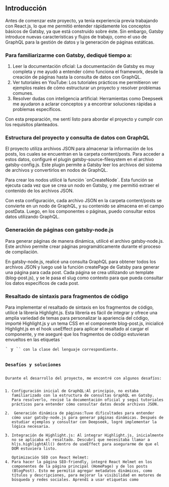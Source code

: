 <h2>Introducción</h2>

Antes de comenzar este proyecto, ya tenía experiencia previa trabajando con React.js, lo que me permitió entender rápidamente los conceptos básicos de Gatsby, ya que está construido sobre éste. Sin embargo, Gatsby introduce nuevas características y flujos de trabajo, como el uso de GraphQL para la gestión de datos y la generación de páginas estáticas.

### Para familiarizarme con Gatsby, dediqué tiempo a:
<ol>
  <li> Leer la documentación oficial: La documentación de Gatsby es muy completa y me ayudó a entender cómo funciona el framework, desde la creación de páginas hasta la consulta de datos con GraphQL. </li>
  <li> Ver tutoriales en YouTube: Los tutoriales prácticos me permitieron ver ejemplos reales de cómo estructurar un proyecto y resolver problemas comunes. </li>
  <li> Resolver dudas con inteligencia artificial: Herramientas como Deepseek me ayudaron a aclarar conceptos y a encontrar soluciones rápidas a problemas específicos. </li> 
</ol>

Con esta preparación, me sentí listo para abordar el proyecto y cumplir con los requisitos planteados.

<h3>Estructura del proyecto y consulta de datos con GraphQL</h3>
<p>El proyecto utiliza archivos JSON para almacenar la información de los posts, los cuales se encuentran en la carpeta content/posts. Para acceder a estos datos, configuré el plugin gatsby-source-filesystem en el archivo gatsby-config.js. Este plugin permite a Gatsby leer los archivos del sistema de archivos y convertirlos en nodos de GraphQL.</p>

<p>Para crear los nodos utilicé la función `onCreateNode`. Esta función se ejecuta cada vez que se crea un nodo en Gatsby, y me permitió extraer el contenido de los archivos JSON.</p>

<p>Con esta configuración, cada archivo JSON en la carpeta content/posts se convierte en un nodo de GraphQL, y su contenido se almacena en el campo postData. Luego, en los componentes o páginas, puedo consultar estos datos utilizando GraphQL.</p>


<h3>Generación de páginas con gatsby-node.js</h3>
<p>Para generar páginas de manera dinámica, utilicé el archivo gatsby-node.js. Este archivo permite crear páginas programáticamente durante el proceso de compilación.</p>

<p>En gatsby-node.js, realicé una consulta GraphQL para obtener todos los archivos JSON y luego usé la función createPage de Gatsby para generar una página para cada post. Cada página se crea utilizando un template (blog-post.js), y se le pasa el slug como contexto para que pueda consultar los datos específicos de cada post.</p>

<h3>Resaltado de sintaxis para fragmentos de código</h3>
<p>Para implementar el resaltado de sintaxis en los fragmentos de código, utilicé la librería Highlight.js. Esta librería es fácil de integrar y ofrece una amplia variedad de temas para personalizar la apariencia del código, importé Highlight.js y un tema CSS en el componente blog-post.js, inicialicé Highlight.js en el hook useEffect para aplicar el resaltado al cargar el componente, y me aseguré que los fragmentos de código estuvieran envueltos en las etiquetas `<pre>` y `<code>` con la clase del lenguaje correspondiente.

<h3>Desafíos y soluciones</h3>
Durante el desarrollo del proyecto, me encontré con algunos desafíos:
<ol>
<li>Configuración inicial de GraphQL:Al principio, no estaba familiarizado con la estructura de consultas GraphQL en Gatsby. Para resolverlo, revisé la documentación oficial y seguí tutoriales prácticos para entender cómo consultar datos desde archivos JSON.</li>
<li> Generación dinámica de páginas:Tuve dificultades para entender cómo usar gatsby-node.js para generar páginas dinámicas. Después de estudiar ejemplos y consultar con Deepseek, logré implementar la lógica necesaria. </li>
<li>Integración de Highlight.js: Al integrar Highlight.js, inicialmente no se aplicaba el resaltado. Descubrí que necesitaba llamar a hljs.highlightAll() dentro de useEffect para asegurarme de que el DOM estuviera listo.</li>
Optimización SEO con React Helmet:
<li>Para hacer la página SEO-friendly, integré React Helmet en los componentes de la página principal (HomePage) y de los posts (BlogPost). Esto me permitió agregar metadatos dinámicos, como títulos y descripciones, para mejorar la visibilidad en motores de búsqueda y redes sociales. Aprendí a usar etiquetas como <title> y <meta> para personalizar la información de cada página. <li>
</ol>


